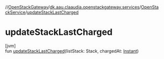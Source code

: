 //[OpenStackGateway](../../../index.md)/[dk.aau.claaudia.openstackgateway.services](../index.md)/[OpenStackService](index.md)/[updateStackLastCharged](update-stack-last-charged.md)

# updateStackLastCharged

[jvm]\
fun [updateStackLastCharged](update-stack-last-charged.md)(listStack: Stack, chargedAt: [Instant](https://docs.oracle.com/javase/8/docs/api/java/time/Instant.html))
